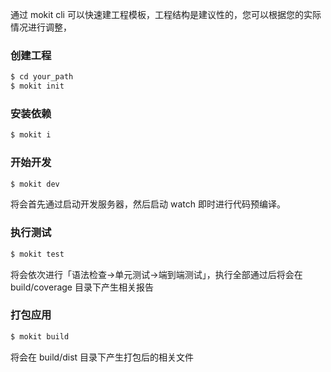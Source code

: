 通过 mokit cli 可以快速建工程模板，工程结构是建议性的，您可以根据您的实际情况进行调整，


### 创建工程
```sh
$ cd your_path
$ mokit init
```

### 安装依赖
```sh
$ mokit i
```
  
  
### 开始开发
```sh
$ mokit dev
```
将会首先通过启动开发服务器，然后启动 watch 即时进行代码预编译。
  
  
### 执行测试
```sh
$ mokit test
```
将会依次进行「语法检查->单元测试->端到端测试」，执行全部通过后将会在 build/coverage 目录下产生相关报告
  
  
### 打包应用
```sh
$ mokit build
```
将会在 build/dist 目录下产生打包后的相关文件